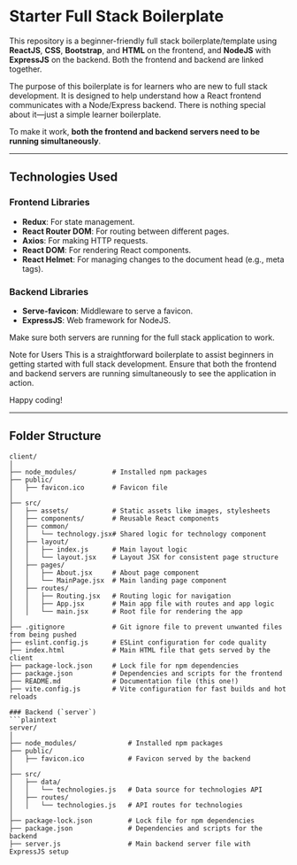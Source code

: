 # Starter Full Stack Boilerplate

This repository is a beginner-friendly full stack boilerplate/template using **ReactJS**, **CSS**, **Bootstrap**, and **HTML** on the frontend, and **NodeJS** with **ExpressJS** on the backend. Both the frontend and backend are linked together.

The purpose of this boilerplate is for learners who are new to full stack development. It is designed to help understand how a React frontend communicates with a Node/Express backend. There is nothing special about it—just a simple learner boilerplate.

To make it work, **both the frontend and backend servers need to be running simultaneously**.

---

## Technologies Used

### Frontend Libraries

- **Redux**: For state management.
- **React Router DOM**: For routing between different pages.
- **Axios**: For making HTTP requests.
- **React DOM**: For rendering React components.
- **React Helmet**: For managing changes to the document head (e.g., meta tags).

### Backend Libraries

- **Serve-favicon**: Middleware to serve a favicon.
- **ExpressJS**: Web framework for NodeJS.


Make sure both servers are running for the full stack application to work.

Note for Users
This is a straightforward boilerplate to assist beginners in getting started with full stack development. Ensure that both the frontend and backend servers are running simultaneously to see the application in action.


Happy coding!

---

## Folder Structure

```plaintext
client/
│
├── node_modules/         # Installed npm packages
├── public/
│   ├── favicon.ico       # Favicon file
│
├── src/
│   ├── assets/           # Static assets like images, stylesheets
│   ├── components/       # Reusable React components
│   ├── common/
│   │   └── technology.jsx# Shared logic for technology component
│   ├── layout/
│   │   ├── index.js      # Main layout logic
│   │   └── layout.jsx    # Layout JSX for consistent page structure
│   ├── pages/            
│   │   ├── About.jsx     # About page component
│   │   └── MainPage.jsx  # Main landing page component
│   ├── routes/
│   │   ├── Routing.jsx   # Routing logic for navigation
│   │   ├── App.jsx       # Main app file with routes and app logic
│   │   └── main.jsx      # Root file for rendering the app
│
├── .gitignore            # Git ignore file to prevent unwanted files from being pushed
├── eslint.config.js      # ESLint configuration for code quality
├── index.html            # Main HTML file that gets served by the client
├── package-lock.json     # Lock file for npm dependencies
├── package.json          # Dependencies and scripts for the frontend
├── README.md             # Documentation file (this one!)
├── vite.config.js        # Vite configuration for fast builds and hot reloads

### Backend (`server`)
```plaintext
server/
│
├── node_modules/             # Installed npm packages
├── public/
│   ├── favicon.ico           # Favicon served by the backend
│
├── src/
│   ├── data/
│   │   └── technologies.js   # Data source for technologies API
│   ├── routes/
│   │   └── technologies.js   # API routes for technologies
│
├── package-lock.json         # Lock file for npm dependencies
├── package.json              # Dependencies and scripts for the backend
├── server.js                 # Main backend server file with ExpressJS setup
